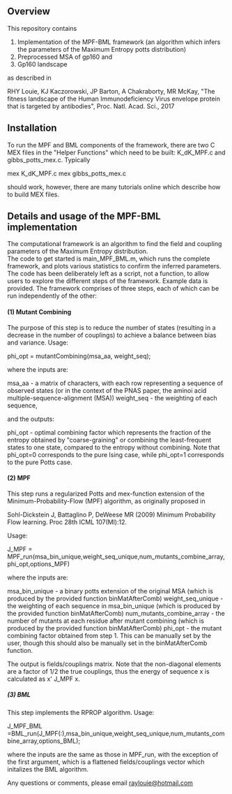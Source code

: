 ## Overview

This repository contains 

1. Implementation of the MPF-BML framework (an algorithm which infers the parameters of the Maximum Entropy potts distribution)  
2. Preprocessed MSA of gp160 and
3. Gp160 landscape

as described in 

RHY Louie, KJ Kaczorowski, JP Barton, A Chakraborty, MR McKay, "The fitness landscape of the Human Immunodeficiency Virus envelope protein that is targeted by antibodies", Proc. Natl. Acad. Sci., 2017

## Installation

To run the MPF and BML components of the framework, there are two C MEX files in the "Helper Functions" which need to be built: K_dK_MPF.c and gibbs_potts_mex.c. Typically

mex K_dK_MPF.c
mex gibbs_potts_mex.c

should work, however, there are many tutorials online which describe how to build MEX files.

## Details and usage of the MPF-BML implementation

The computational framework is an algorithm to find the field and coupling parameters of the Maximum Entropy distribution.  
The code to get started is main_MPF_BML.m, which runs the complete framework, and plots various statistics to confirm the inferred parameters. The code has been deliberately left as a script, not a function, to allow users  to explore the different steps of the framework. Example data is provided. The framework comprises of three steps, each of which can be run independently of the other:

#### (1) Mutant Combining

The purpose of this step is to reduce the number of states (resulting in a decrease in the number of couplings)  to achieve a balance between bias and variance. Usage:

phi_opt = mutantCombining(msa_aa, weight_seq);

where the inputs are:

msa_aa - a matrix of characters, with each row representing a sequence of observed states (or in the context of the PNAS paper, the aminoi acid multiple-sequence-alignment (MSA)) 
weight_seq - the weighting of each sequence,

and the outputs:

phi_opt -  optimal combining factor  which represents the fraction of the entropy obtained by "coarse-graining" or combining the least-frequent states to one state, compared to the entropy without combining. Note that phi_opt=0 corresponds to the pure Ising case, while phi_opt=1 corresponds to the pure Potts case.

#### (2) MPF

This step runs a regularized Potts and mex-function extension of the Minimum-Probability-Flow (MPF) algorithm, as originally proposed in 

Sohl-Dickstein J, Battaglino P, DeWeese MR (2009) Minimum Probability Flow learning. Proc 28th ICML 107(Ml):12.

Usage:

J_MPF = MPF_run(msa_bin_unique,weight_seq_unique,num_mutants_combine_array,phi_opt,options_MPF)

where the inputs are:

msa_bin_unique  - a binary potts extension of the original MSA (which is produced by the provided function binMatAfterComb)
weight_seq_unique  -  the weighting of each sequence in msa_bin_unique (which is produced by the provided function binMatAfterComb)
num_mutants_combine_array  -  the number of mutants at each residue after mutant combining (which is produced by the provided function binMatAfterComb)
phi_opt  - the mutant combining factor obtained from step 1. This can be manually set by the user, though this should also be manually set in the binMatAfterComb function.

The output is fields/couplings matrix. Note that the non-diagonal elements are a factor of 1/2 the true couplings, thus the energy of sequence x is calculated as x' J_MPF x.

##### (3) BML

This step implements the RPROP algorithm. Usage:

J_MPF_BML =BML_run(J_MPF(:),msa_bin_unique,weight_seq_unique,num_mutants_combine_array,options_BML);

where the inputs are the same as those in MPF_run, with the exception of the first argument, which is a flattened fields/couplings vector which initalizes the BML algorithm.

Any questions or comments, please email raylouie@hotmail.com
